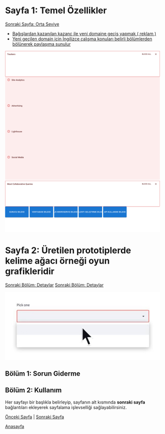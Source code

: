 # Sayfa 1: Temel Özellikler
[Sonraki Sayfa: Orta Seviye](#sayfa-2-orta-seviye)
<nav>
  <ul>
    <li><a href="#">Bağışlardan kazanılan kazanç ile yeni domaine geçiş yapmak ( reklam )</a></li>
    <li><a href="#">Yeni geçilen domain için İngilizce çalışma konuları belirli bölümlerden bölünerek paylaşıma sunulur</a></li>
  </ul>
</nav>

![Screenshot 1](static/01-Trackers.png)
![Screenshot 1](static/02-MostCollaborativeQueries.png)


# Sayfa 2: Üretilen prototiplerde kelime ağacı örneği oyun grafikleridir
[Sonraki Bölüm: Detaylar](#bölüm-1-giriş)
[Sonraki Bölüm: Detaylar](#bölüm-2-detaylar)





![Screenshot 1](static/selectbox.jpg)




## Bölüm 1: Sorun Giderme



## Bölüm 2: Kullanım


Her sayfayı bir başlıkla belirleyip, sayfanın alt kısmında **sonraki sayfa** bağlantıları ekleyerek sayfalama işlevselliği sağlayabilirsiniz.

[Önceki Sayfa](sayfa1.md) | [Sonraki Sayfa](sayfa3.md)

[Anasayfa](https://github.com/megaconet/Gitbook-README-Book/)
